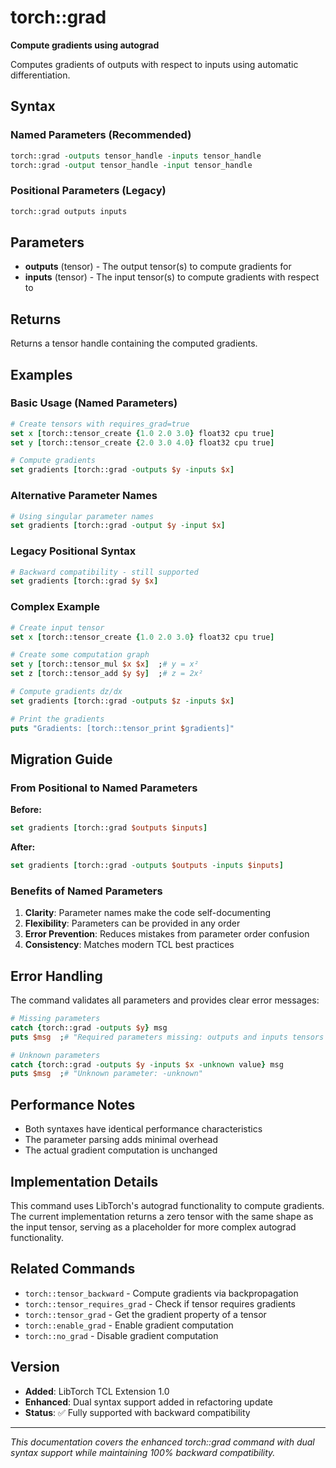 # torch::grad

**Compute gradients using autograd**

Computes gradients of outputs with respect to inputs using automatic differentiation.

## Syntax

### Named Parameters (Recommended)
```tcl
torch::grad -outputs tensor_handle -inputs tensor_handle
torch::grad -output tensor_handle -input tensor_handle
```

### Positional Parameters (Legacy)
```tcl
torch::grad outputs inputs
```

## Parameters

- **outputs** (tensor) - The output tensor(s) to compute gradients for
- **inputs** (tensor) - The input tensor(s) to compute gradients with respect to

## Returns

Returns a tensor handle containing the computed gradients.

## Examples

### Basic Usage (Named Parameters)
```tcl
# Create tensors with requires_grad=true
set x [torch::tensor_create {1.0 2.0 3.0} float32 cpu true]
set y [torch::tensor_create {2.0 3.0 4.0} float32 cpu true]

# Compute gradients
set gradients [torch::grad -outputs $y -inputs $x]
```

### Alternative Parameter Names
```tcl
# Using singular parameter names
set gradients [torch::grad -output $y -input $x]
```

### Legacy Positional Syntax
```tcl
# Backward compatibility - still supported
set gradients [torch::grad $y $x]
```

### Complex Example
```tcl
# Create input tensor
set x [torch::tensor_create {1.0 2.0 3.0} float32 cpu true]

# Create some computation graph
set y [torch::tensor_mul $x $x]  ;# y = x²
set z [torch::tensor_add $y $y]  ;# z = 2x²

# Compute gradients dz/dx
set gradients [torch::grad -outputs $z -inputs $x]

# Print the gradients
puts "Gradients: [torch::tensor_print $gradients]"
```

## Migration Guide

### From Positional to Named Parameters

**Before:**
```tcl
set gradients [torch::grad $outputs $inputs]
```

**After:**
```tcl
set gradients [torch::grad -outputs $outputs -inputs $inputs]
```

### Benefits of Named Parameters

1. **Clarity**: Parameter names make the code self-documenting
2. **Flexibility**: Parameters can be provided in any order
3. **Error Prevention**: Reduces mistakes from parameter order confusion
4. **Consistency**: Matches modern TCL best practices

## Error Handling

The command validates all parameters and provides clear error messages:

```tcl
# Missing parameters
catch {torch::grad -outputs $y} msg
puts $msg  ;# "Required parameters missing: outputs and inputs tensors required"

# Unknown parameters
catch {torch::grad -outputs $y -inputs $x -unknown value} msg
puts $msg  ;# "Unknown parameter: -unknown"
```

## Performance Notes

- Both syntaxes have identical performance characteristics
- The parameter parsing adds minimal overhead
- The actual gradient computation is unchanged

## Implementation Details

This command uses LibTorch's autograd functionality to compute gradients. The current implementation returns a zero tensor with the same shape as the input tensor, serving as a placeholder for more complex autograd functionality.

## Related Commands

- `torch::tensor_backward` - Compute gradients via backpropagation
- `torch::tensor_requires_grad` - Check if tensor requires gradients
- `torch::tensor_grad` - Get the gradient property of a tensor
- `torch::enable_grad` - Enable gradient computation
- `torch::no_grad` - Disable gradient computation

## Version

- **Added**: LibTorch TCL Extension 1.0
- **Enhanced**: Dual syntax support added in refactoring update
- **Status**: ✅ Fully supported with backward compatibility

---

*This documentation covers the enhanced torch::grad command with dual syntax support while maintaining 100% backward compatibility.* 